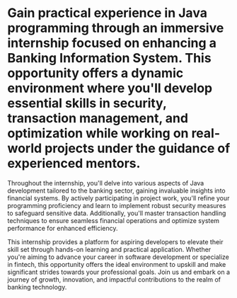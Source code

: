 # Gain practical experience in Java programming through an immersive internship focused on enhancing a Banking Information System. This opportunity offers a dynamic environment where you'll develop essential skills in security, transaction management, and optimization while working on real-world projects under the guidance of experienced mentors.

Throughout the internship, you'll delve into various aspects of Java development tailored to the banking sector, gaining invaluable insights into financial systems. By actively participating in project work, you'll refine your programming proficiency and learn to implement robust security measures to safeguard sensitive data. Additionally, you'll master transaction handling techniques to ensure seamless financial operations and optimize system performance for enhanced efficiency.

This internship provides a platform for aspiring developers to elevate their skill set through hands-on learning and practical application. Whether you're aiming to advance your career in software development or specialize in fintech, this opportunity offers the ideal environment to upskill and make significant strides towards your professional goals. Join us and embark on a journey of growth, innovation, and impactful contributions to the realm of banking technology.
